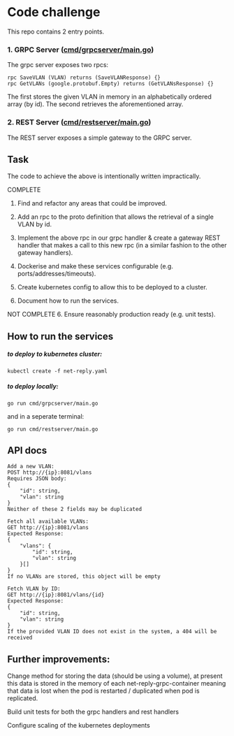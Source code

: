 # Code challenge

This repo contains 2 entry points.

### 1. GRPC Server ([cmd/grpcserver/main.go](cmd/grpcserver/main.go))

The grpc server exposes two rpcs:

```
rpc SaveVLAN (VLAN) returns (SaveVLANResponse) {}
rpc GetVLANs (google.protobuf.Empty) returns (GetVLANsResponse) {}
```

The first stores the given VLAN in memory in an alphabetically ordered array (by id).
The second retrieves the aforementioned array.

### 2. REST Server ([cmd/restserver/main.go](cmd/restserver/main.go))

The REST server exposes a simple gateway to the GRPC server.

## Task

The code to achieve the above is intentionally written impractically. 

COMPLETE
1. Find and refactor any areas that could be improved.
2. Add an rpc to the proto definition that allows the retrieval of a single VLAN by id.
3. Implement the above rpc in our grpc handler & create a gateway REST handler that makes a call to this new rpc (in a similar fashion to the other gateway handlers).
4. Dockerise and make these services configurable (e.g. ports/addresses/timeouts).
5. Create kubernetes config to allow this to be deployed to a cluster.

7. Document how to run the services.

NOT COMPLETE
6. Ensure reasonably production ready (e.g. unit tests).

## How to run the services

##### to deploy to kubernetes cluster:

```
kubectl create -f net-reply.yaml
```

##### to deploy locally:

```
go run cmd/grpcserver/main.go
```
and in a seperate terminal:
```
go run cmd/restserver/main.go
```

## API docs

```
Add a new VLAN:
POST http://{ip}:8081/vlans
Requires JSON body:
{
    "id": string,
    "vlan": string
}
Neither of these 2 fields may be duplicated
```
```
Fetch all available VLANs:
GET http://{ip}:8081/vlans
Expected Response:
{
    "vlans": {
        "id": string,
        "vlan": string
    }[]
}
If no VLANs are stored, this object will be empty
```
```
Fetch VLAN by ID:
GET http://{ip}:8081/vlans/{id}
Expected Response:
{
    "id": string,
    "vlan": string
}
If the provided VLAN ID does not exist in the system, a 404 will be received
```

## Further improvements:
Change method for storing the data (should be using a volume), at present this data is stored in the memory 
of each net-reply-grpc-container meaning that data is lost when the pod is restarted / duplicated when pod is replicated.

Build unit tests for both the grpc handlers and rest handlers

Configure scaling of the kubernetes deployments
